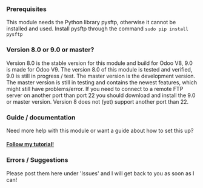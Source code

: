 <h3>Prerequisites</h3>
This module needs the Python library pysftp, otherwise it cannot be installed and used. Install pysftp through the command <code>sudo pip install pysftp</code>

<h3>Version 8.0 or 9.0 or master?</h3>
Version 8.0 is the stable version for this module and build for Odoo V8, 9.0 is made for Odoo V9.
The version 8.0 of this module is tested and verified, 9.0 is still in progress / test. The master version is the development version.
The master version is still in testing and contains the newest features, which might still have problems/error.
If you need to connect to a remote FTP server on another port than port 22 you should download and install the 9.0 or master version. Version 8 does not (yet) support another port than 22.

<h3>Guide / documentation</h3>
Need more help with this module or want a guide about how to set this up? <h4><a href="http://www.odoo.yenthevg.com/automated-backups-in-odoo/" target="_Blank">Follow my tutorial!</a></h4>

<h3>Errors / Suggestions</h3>
Please post them here under 'Issues' and I will get back to you as soon as I can!
